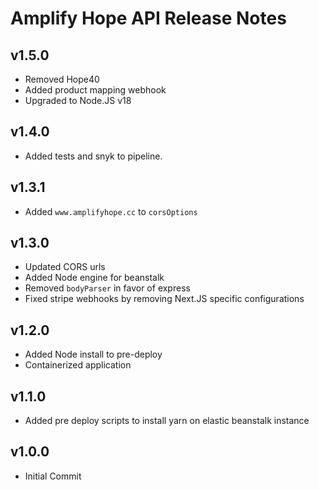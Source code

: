# Amplify Hope API Release Notes

## v1.5.0

- Removed Hope40
- Added product mapping webhook
- Upgraded to Node.JS v18

## v1.4.0

- Added tests and snyk to pipeline.

## v1.3.1

- Added `www.amplifyhope.cc` to `corsOptions`

## v1.3.0

- Updated CORS urls
- Added Node engine for beanstalk
- Removed `bodyParser` in favor of express
- Fixed stripe webhooks by removing Next.JS specific configurations

## v1.2.0

- Added Node install to pre-deploy
- Containerized application

## v1.1.0

- Added pre deploy scripts to install yarn on elastic beanstalk instance

## v1.0.0

- Initial Commit
